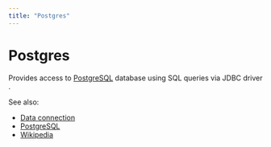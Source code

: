 ```yaml
---
title: "Postgres"
---
```


# Postgres

Provides access to [PostgreSQL](https://www.postgresql.org/) database using SQL queries via JDBC driver .

See also:

* [Data connection](../data-connection.md)
* [PostgreSQL](https://www.postgresql.org/)
* [Wikipedia](https://en.wikipedia.org/wiki/PostgreSQL)
